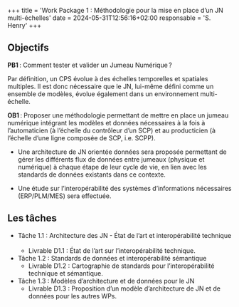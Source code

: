 +++
title = 'Work Package 1 : Méthodologie pour la mise en place d’un JN multi-échelles'
date = 2024-05-31T12:56:16+02:00
responsable = 'S. Henry'
+++

## Objectifs

**PB1** : Comment tester et valider un Jumeau Numérique ?

Par définition, un CPS évolue à des échelles temporelles et spatiales multiples. Il est donc nécessaire que le JN, lui-même défini comme un ensemble de modèles, évolue également dans un environnement multi-échelle. ​

**OB1** : Proposer une méthodologie permettant de mettre en place un jumeau numérique intégrant les modèles et données nécessaires à la fois à l’automaticien (à l’échelle du contrôleur d’un SCP) et au producticien (à l’échelle d’une ligne composée de SCP, i.e. SCPP). ​

* Une architecture de JN orientée données sera proposée permettant de gérer les différents flux de données entre jumeaux (physique et numérique) à chaque étape de leur cycle de vie, en lien avec les standards de données existants dans ce contexte. ​

* Une étude sur l’interopérabilité des systèmes d’informations nécessaires (ERP/PLM/MES) sera effectuée. ​

## Les tâches

* Tâche 1.1 : Architecture des JN - État de l’art et interopérabilité technique ​
  * Livrable D1.1 : État de l’art sur l’interopérabilité technique. ​
* Tâche 1.2 : Standards de données et interopérabilité sémantique​
  * Livrable D1.2 : Cartographie de standards pour l’interopérabilité technique et sémantique. ​
* Tâche 1.3 : Modèles d’architecture et de données pour le JN ​
  * Livrable D1.3 : Proposition d’un modèle d’architecture de JN et de données pour les autres WPs.
